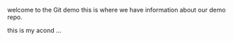 welcome to the Git demo
this is where we have information about our demo repo.


this is my acond ...